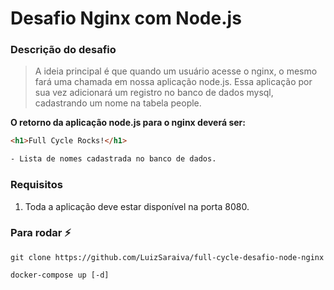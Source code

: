 # Desafio Nginx com Node.js

### Descrição do desafio
> A ideia principal é que quando um usuário acesse o nginx, o mesmo fará uma chamada em nossa aplicação node.js. Essa aplicação por sua vez adicionará um registro no banco de dados mysql, cadastrando um nome na tabela people.

__O retorno da aplicação node.js para o nginx deverá ser:__
```html
<h1>Full Cycle Rocks!</h1>

- Lista de nomes cadastrada no banco de dados.
```

### Requisitos
1. Toda a aplicação deve estar disponível na porta 8080.

  
### Para rodar :zap:
```
git clone https://github.com/LuizSaraiva/full-cycle-desafio-node-nginx

docker-compose up [-d]
```

<br/>
<br/>
